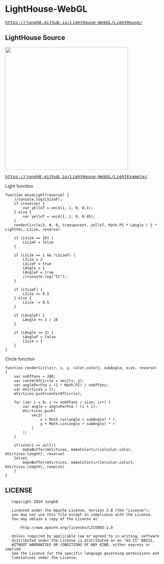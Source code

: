 # LightHouse-WebGL

<pre><a href="https://jungh0.github.io/LightHouse-WebGL/LightHouse/">https://jungh0.github.io/LightHouse-WebGL/LightHouse/</a></pre>

## LightHouse Source
<img src="https://user-images.githubusercontent.com/8678595/66541973-228a6000-eb6c-11e9-82cd-e72d420c6964.gif" width="400px">

<pre><a href="https://jungh0.github.io/LightHouse-WebGL/LightExample/">https://jungh0.github.io/LightHouse-WebGL/LightExample/</a></pre>

Light function
```
function moveLight(reverse) {
    //console.log(LSizeF);
    if (reverse) {
        var yelloT = vec4(1, 1, 0, 0.1);
    } else {
        var yelloT = vec4(1, 1, 0, 0.45);
    }
    renderCircle(3, 0, 0, transparent, yelloT, Math.PI * LAngle / 2 * LightVec, LSize, reverse)
    
    if (LSize == 10) {
        LSizeF = false
    }

    if (LSize == 1 && !LSizeF) {
        LSize = 2
        LSizeF = true
        LAngle = 1
        LAngleF = true
        //console.log("tt");
    }

    if (LSizeF) {
        LSize += 0.5
    } else {
        LSize -= 0.5
    }

    if (LAngleF) {
        LAngle += 1 / 16
    }

    if (LAngle >= 3) {
        LAngleF = false
        LSize = 1
    }
}
```

Circle function
```
function renderCircle(r, x, y, color,color2, subAngle, size, reverse) {
    var noOfFans = 200;
    var centerOfCircle = vec2(x, y);
    var anglePerFna = (2 * Math.PI) / noOfFans;
    var mVirtices = [];
    mVirtices.push(centerOfCircle);

    for (var i = 0; i <= noOfFans / size; i++) {
        var angle = anglePerFna * (i + 1);
        mVirtices.push(
            vec2(
                x + Math.cos(angle + subAngle) * r,
                y + Math.sin(angle + subAngle) * r
            )
        );
    }

    if(color2 == null){
        makeBuffer(mVirtices, makeColorCircle(color,color, mVirtices.length), reverse)
    }else{
        makeBuffer(mVirtices, makeColorCircle(color,color2, mVirtices.length), reverse)
    } 
}
```

## LICENSE
```
   Copyright 2019 Jungh0

   Licensed under the Apache License, Version 2.0 (the "License");
   you may not use this file except in compliance with the License.
   You may obtain a copy of the License at

       http://www.apache.org/licenses/LICENSE-2.0

   Unless required by applicable law or agreed to in writing, software
   distributed under the License is distributed on an "AS IS" BASIS,
   WITHOUT WARRANTIES OR CONDITIONS OF ANY KIND, either express or implied.
   See the License for the specific language governing permissions and
   limitations under the License.
```
